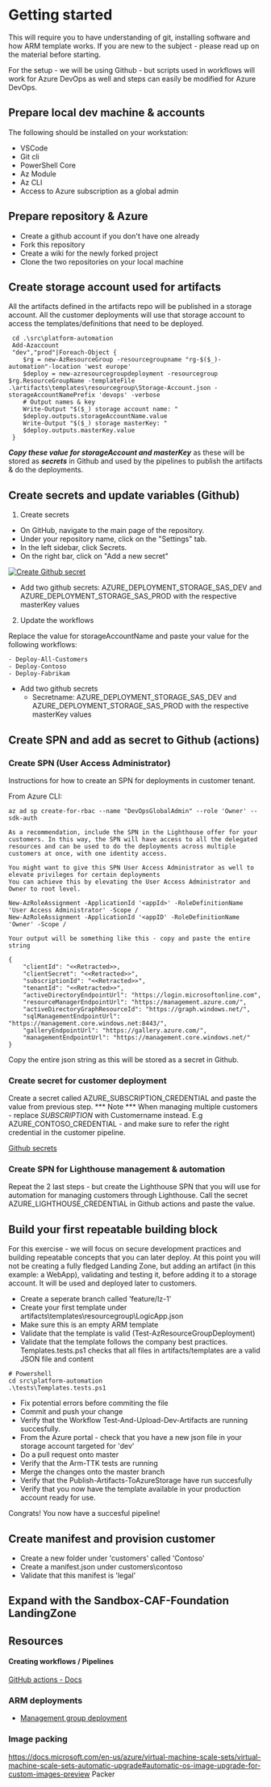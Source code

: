 # Getting started
This will require you to have understanding of git, installing software and how ARM template works. If you are new to the subject - please read up on the material before starting.

For the setup - we will be using Github - but scripts used in workflows will work for Azure DevOps as well and steps can easily be modified for Azure DevOps. 

## Prepare local dev machine & accounts
The following should be installed on your workstation:

 - VSCode
 - Git cli
 - PowerShell Core
 - Az Module
 - Az CLI
 - Access to Azure subscription as a global admin

## Prepare repository & Azure

- Create a github account if you don't have one already
- Fork this repository
- Create a wiki for the newly forked project
- Clone the two repositories on your local machine

## Create storage account used for artifacts
All the artifacts defined in the artifacts repo will be published in a storage account. All the customer deployments will use that storage account to access the templates/definitions that need to be deployed. 
     
     cd .\src\platform-automation
     Add-Azaccount
     "dev","prod"|Foreach-Object {
        $rg = new-AzResourceGroup -resourcegroupname "rg-$($_)-automation"-location 'west europe'
        $deploy = new-azresourcegroupdeployment -resourcegroup $rg.ResourceGroupName -templateFile .\artifacts\templates\resourcegroup\Storage-Account.json -storageAccountNamePrefix 'devops' -verbose
        # Output names & key     
        Write-Output "$($_) storage account name: "
        $deploy.outputs.storageAccountName.value 
        Write-Output "$($_) storage masterKey: "    
        $deploy.outputs.masterKey.value
     }

***Copy these value for storageAccount and masterKey*** as these will be stored as ***secrets*** in Github and used by the pipelines to publish the artifacts & do the deployments. 

## Create secrets and update variables (Github)
1. Create secrets
- On GitHub, navigate to the main page of the repository. 
- Under your repository name, click on the "Settings" tab. 
- In the left sidebar, click Secrets. 
- On the right bar, click on "Add a new secret"  

[![Create Github secret](../images/secret.png)](#)

- Add two github secrets: AZURE_DEPLOYMENT_STORAGE_SAS_DEV and AZURE_DEPLOYMENT_STORAGE_SAS_PROD with the respective masterKey values

2. Update the workflows 

Replace the value for storageAccountName and paste your value for the following workflows:

    - Deploy-All-Customers
    - Deploy-Contoso
    - Deploy-Fabrikam

- Add two github secrets 
    - Secretname: AZURE_DEPLOYMENT_STORAGE_SAS_DEV and AZURE_DEPLOYMENT_STORAGE_SAS_PROD with the respective masterKey values

## Create SPN and add as secret to Github (actions)

### Create SPN (User Access Administrator)
Instructions for how to create an SPN for deployments in customer tenant.

From Azure CLI:

    az ad sp create-for-rbac --name "DevOpsGlobalAdmin" --role 'Owner' --sdk-auth

    As a recommendation, include the SPN in the Lighthouse offer for your customers. In this way, the SPN will have access to all the delegated resources and can be used to do the deployments across multiple customers at once, with one identity access. 

    You might want to give this SPN User Access Administrator as well to elevate privileges for certain deployments
    You can achieve this by elevating the User Access Administrator and Owner to root level. 

    New-AzRoleAssignment -ApplicationId '<appId>' -RoleDefinitionName 'User Access Administrator' -Scope /
    New-AzRoleAssignment -ApplicationId '<appID' -RoleDefinitionName 'Owner' -Scope /
    
    Your output will be something like this - copy and paste the entire string 

    {
        "clientId": "<<Retracted>>,
        "clientSecret": "<<Retracted>>",
        "subscriptionId": "<<Retracted>>",
        "tenantId": "<<Retracted>>",
        "activeDirectoryEndpointUrl": "https://login.microsoftonline.com",
        "resourceManagerEndpointUrl": "https://management.azure.com/",
        "activeDirectoryGraphResourceId": "https://graph.windows.net/",
        "sqlManagementEndpointUrl": "https://management.core.windows.net:8443/",
        "galleryEndpointUrl": "https://gallery.azure.com/",
        "managementEndpointUrl": "https://management.core.windows.net/"
    }
Copy the entire json string as this will be stored as a secret in Github.                 

### Create secret for customer deployment
Create a secret called AZURE_SUBSCRIPTION_CREDENTIAL and paste the value from previous step.
*** Note *** When managing multiple customers - replace _SUBSCRIPTION_ with Customername instead. E.g AZURE_CONTOSO_CREDENTIAL - and make sure to refer the right credential in the customer pipeline.

[Github secrets](https://github.com/Azure/actions-workflow-samples/blob/master/assets/create-secrets-for-GitHub-workflows.md)

### Create SPN for Lighthouse management & automation
Repeat the 2 last steps - but create the Lighthouse SPN that you will use for automation for managing customers through Lighthouse. Call the secret AZURE_LIGHTHOUSE_CREDENTIAL in Github actions and paste the value.

## Build your first repeatable building block 

For this exercise - we will focus on secure development practices and building repeatable concepts that you can later deploy. 
At this point you will not be creating a fully fledged Landing Zone, but adding an artifact (in this example: a WebApp), validating and testing it, before adding it to a storage account. It will be used and deployed later to customers.   

 - Create a seperate branch called 'feature/lz-1'
 - Create your first template under artifacts\templates\resourcegroup\LogicApp.json
 - Make sure this is an empty ARM template
 - Validate that the template is valid (Test-AzResourceGroupDeployment)
 - Validate that the template follows the company best practices. Templates.tests.ps1 checks that all files in artifacts/templates are a valid JSON file and content

```
# Powershell
cd src\platform-automation
.\tests\Templates.tests.ps1   
```
 - Fix potential errors before commiting the file
 - Commit and push your change
 - Verify that the Workflow Test-And-Upload-Dev-Artifacts are running succesfully.
 - From the Azure portal - check that you have a new json file in your storage account targeted for 'dev'
 - Do a pull request onto master 
 - Verify that the Arm-TTK tests are running
 - Merge the changes onto the master branch
 - Verify that the Publish-Artifacts-ToAzureStorage have run succesfully
 - Verify that you now have the template available in your production account ready for use.

Congrats! You now have a succesful pipeline!

## Create manifest and provision customer
 - Create a new folder under 'customers' called 'Contoso' 
 - Create a manifest.json under customers\contoso
 - Validate that this manifest is 'legal'


## Expand with the Sandbox-CAF-Foundation LandingZone

## Resources
#### Creating workflows / Pipelines
[GitHub actions - Docs](https://help.github.com/en/actions/configuring-and-managing-workflows/configuring-a-workflow)

### ARM deployments
- [Management group deployment](https://docs.microsoft.com/en-us/azure/azure-resource-manager/templates/deploy-to-tenant#create-management-group)

### Image packing
https://docs.microsoft.com/en-us/azure/virtual-machine-scale-sets/virtual-machine-scale-sets-automatic-upgrade#automatic-os-image-upgrade-for-custom-images-preview
Packer

